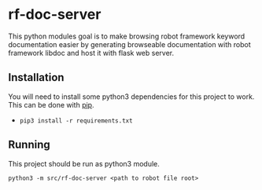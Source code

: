 # rf-doc-server

This python modules goal is to make browsing robot framework keyword documentation easier by generating browseable documentation with robot framework libdoc and host it with flask web server.

## Installation

You will need to install some python3 dependencies for this project to work. This can be done with [pip](https://docs.python.org/3/installing/index.html).

- `pip3 install -r requirements.txt`


## Running

This project should be run as python3 module.

`python3 -m src/rf-doc-server <path to robot file root>`
